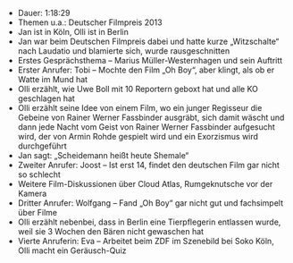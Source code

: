 - Dauer: 1:18:29
- Themen u.a.: Deutscher Filmpreis 2013
- Jan ist in Köln, Olli ist in Berlin
- Jan war beim Deutschen Filmpreis dabei und hatte kurze „Witzschalte“ nach Laudatio und blamierte sich, wurde rausgeschnitten
- Erstes Gesprächsthema – Marius Müller-Westernhagen und sein Auftritt
- Erster Anrufer: Tobi – Mochte den Film „Oh Boy“, aber klingt, als ob er Watte im Mund hat
- Olli erzählt, wie Uwe Boll mit 10 Reportern geboxt hat und alle KO geschlagen hat
- Olli erzählt seine Idee von einem Film, wo ein junger Regisseur die Gebeine von Rainer Werner Fassbinder ausgräbt, sich damit wäscht und dann jede Nacht vom Geist von Rainer Werner Fassbinder aufgesucht wird, der von Armin Rohde gespielt wird und ein Exorzismus wird durchgeführt
- Jan sagt: „Scheidemann heißt heute Shemale“
- Zweiter Anrufer: Joost – Ist erst 14, findet den deutschen Film gar nicht so schlecht
- Weitere Film-Diskussionen über Cloud Atlas, Rumgeknutsche vor der Kamera
- Dritter Anrufer: Wolfgang – Fand „Oh Boy“ gar nicht gut und fachsimpelt über Filme
- Olli erzählt nebenbei, dass in Berlin eine Tierpflegerin entlassen wurde, weil sie 3 Wochen den Bären nicht gewaschen hat
- Vierte Anruferin: Eva – Arbeitet beim ZDF im Szenebild bei Soko Köln, Olli macht ein Geräusch-Quiz
